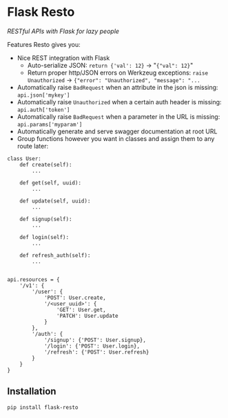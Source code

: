 # Flask Resto

*RESTful APIs with Flask for lazy people*

Features Resto gives you:

 - Nice REST integration with Flask
    - Auto-serialize JSON: `return {'val': 12}` -> "`{"val": 12}`"
    - Return proper http/JSON errors on Werkzeug exceptions: `raise Unauthorized` -> `{"error": "Unauthorized", "message": "...`
 - Automatically raise `BadRequest` when an attribute in the json is missing: `api.json['mykey']`
 - Automatically raise `Unauthorized` when a certain auth header is missing: `api.auth['token']`
 - Automatically raise `BadRequest` when a parameter in the URL is missing: `api.params['myparam']`
 - Automatically generate and serve swagger documentation at root URL
 - Group functions however you want in classes and assign them to any route later:

```
class User:
	def create(self):
		...
	
	def get(self, uuid):
		...
	
	def update(self, uuid):
		...
	
	def signup(self):
		...
	
	def login(self):
		...
	
	def refresh_auth(self):
		...


api.resources = {
    '/v1': {
        '/user': {
            'POST': User.create,
        	'/<user_uuid>': {
        		'GET': User.get,
				'PATCH': User.update
			}
        },
        '/auth': {
            '/signup': {'POST': User.signup},
            '/login': {'POST': User.login},
            '/refresh': {'POST': User.refresh}
        }
    }
}
```

## Installation

```bash
pip install flask-resto
```

